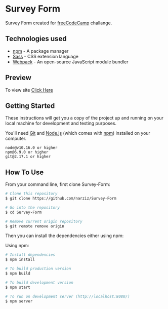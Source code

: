 # Survey Form
Survey Form created for [freeCodeCamp](freecodecamp.org) challange.

## Technologies used
* [npm](https://docs.npmjs.com/) - A package manager
* [Sass](https://sass-lang.com/documentation) - CSS extension language
* [Webpack](https://webpack.js.org/concepts/) - An open-source JavaScript module bundler

## Preview
To view site [Click Here](https://survey-form-taupe.vercel.app/)

## Getting Started

These instructions will get you a copy of the project up and running on your local machine for development and testing purposes. 

You'll need [Git](https://git-scm.com) and [Node.js](https://nodejs.org/en/download/) (which comes with [npm](http://npmjs.com)) installed on your computer.

```
node@v10.16.0 or higher
npm@6.9.0 or higher
git@2.17.1 or higher
```

## How To Use

From your command line, first clone Survey-Form:

```bash
# Clone this repository
$ git clone https://github.com/narziz/Survey-Form

# Go into the repository
$ cd Survey-Form

# Remove current origin repository
$ git remote remove origin
```

Then you can install the dependencies either using npm:

Using npm:
```bash
# Install dependencies
$ npm install

# To build production version
$ npm build

# To build development version
$ npm start

# To run on development server (http://localhost:8080/)
$ npm server
```
